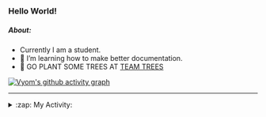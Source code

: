 ### Hello World!

##### About:
- Currently I am a student.
- 🌱 I’m learning how to make better documentation.
- 🌱 GO PLANT SOME TREES AT [TEAM TREES](https://teamtrees.org/)

[![Vyom's github activity graph](https://activity-graph.herokuapp.com/graph?username=Vyvy-vi)](https://github.com/ashutosh00710/github-readme-activity-graph)

---
<details>
  <summary>:zap: My Activity:</summary>
  
<!--START_SECTION:waka-->
![Code Time](http://img.shields.io/badge/Code%20Time-937%20hrs%2023%20mins-blue)

**I'm a Night 🦉** 

```text
🌞 Morning    95 commits     ███░░░░░░░░░░░░░░░░░░░░░░   13.67% 
🌆 Daytime    169 commits    ██████░░░░░░░░░░░░░░░░░░░   24.32% 
🌃 Evening    229 commits    ████████░░░░░░░░░░░░░░░░░   32.95% 
🌙 Night      202 commits    ███████░░░░░░░░░░░░░░░░░░   29.06%

```
📅 **I'm Most Productive on Sunday** 

```text
Monday       100 commits    ███░░░░░░░░░░░░░░░░░░░░░░   14.39% 
Tuesday      114 commits    ████░░░░░░░░░░░░░░░░░░░░░   16.4% 
Wednesday    86 commits     ███░░░░░░░░░░░░░░░░░░░░░░   12.37% 
Thursday     101 commits    ███░░░░░░░░░░░░░░░░░░░░░░   14.53% 
Friday       103 commits    ███░░░░░░░░░░░░░░░░░░░░░░   14.82% 
Saturday     74 commits     ██░░░░░░░░░░░░░░░░░░░░░░░   10.65% 
Sunday       117 commits    ████░░░░░░░░░░░░░░░░░░░░░   16.83%

```


📊 **This Week I Spent My Time On** 

```text
🔥 Editors: 
VS Code                  3 hrs 41 mins       █████████████████████████   100.0%

🐱‍💻 Projects: 
assignments              1 hr 28 mins        ██████████░░░░░░░░░░░░░░░   40.17% 
CSF                      1 hr 3 mins         ███████░░░░░░░░░░░░░░░░░░   28.64% 
discord-bot              49 mins             █████░░░░░░░░░░░░░░░░░░░░   22.36% 
praise                   19 mins             ██░░░░░░░░░░░░░░░░░░░░░░░   8.83%

```


 Last Updated on 01/11/2022 17:10:17 UTC
<!--END_SECTION:waka-->
</details>
